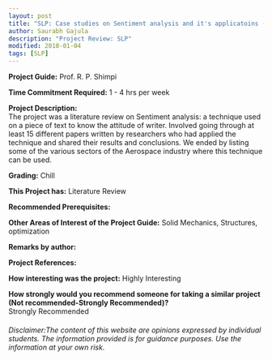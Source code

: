 ```yaml
---
layout: post
title: "SLP: Case studies on Sentiment analysis and it's applicatoins (Fall/Spring 201x)"
author: Saurabh Gajula
description: "Project Review: SLP"
modified: 2018-01-04
tags: [SLP]
---
```


**Project Guide:** Prof. R. P. Shimpi

**Time Commitment Required:** 1 - 4 hrs per week

**Project Description:**  
The project was a literature review on Sentiment analysis: a technique used on a piece of text to know the attitude of writer. Involved going through at least 15 different papers written by researchers who had applied the technique and shared their results and conclusions. We ended by listing some of the various sectors of the Aerospace industry where this technique can be used.

**Grading:** Chill

**This Project has:** Literature Review

**Recommended Prerequisites:** 

**Other Areas of Interest of the Project Guide:** Solid Mechanics, Structures, optimization

**Remarks by author:**  


**Project References:**  


**How interesting was the project:** Highly Interesting

**How strongly would you recommend someone for taking a similar project (Not recommended-Strongly Recommended)?**  
Strongly Recommended

###### Disclaimer:The content of this website are opinions expressed by individual students. The information provided is for guidance purposes. Use the information at your own risk. 